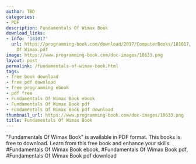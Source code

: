 ```yaml
---
author: TBD
categories:
- PDF
description: Fundamentals Of Wimax Book
download_links:
- info: '181017'
  url: https://programming-book.com/download/2017/ComputerBooks/181017/Fundamentals
    Of Wimax.pdf
image: https://www.programming-book.com/doc-images/10633.png
layout: post
permalink: /fundamentals-of-wimax-book.html
tags:
- free book download
- free pdf download
- free programming ebook
- pdf free
- Fundamentals Of Wimax Book ebook
- Fundamentals Of Wimax Book pdf
- Fundamentals Of Wimax Book pdf download
thumbnail_url: https://www.programming-book.com/doc-images/10633.png
title: Fundamentals Of Wimax Book
---
```


 
<div class="item-desc text-justify">
  "Fundamentals Of Wimax Book" is available in PDF format. This books is free to download. Learn from this free book and enhance your skills.
  <br>
  #Fundamentals Of Wimax Book ebook, #Fundamentals Of Wimax Book pdf, #Fundamentals Of Wimax Book pdf download
</div>